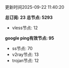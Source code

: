 更新时间2025-09-22 11:40:20

**总订阅: 23**
**总节点: 5293**
- vless节点: 12

**google ping有效节点: 95**
- ss节点: 70
- v2ray节点: 13
- trojan节点: 12
